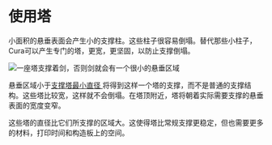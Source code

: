 使用塔
====
小面积的悬垂表面会产生小的支撑柱。这些柱子很容易倒塌。替代那些小柱子，Cura可以产生专门的塔，更宽，更坚固，以防止支撑倒塌。

![一座塔支撑着剑，否则剑就会有一个很小的悬垂区域 ](../images/support_use_towers.svg)

悬垂区域小于[支撑塔最小直径 ](support_minimal_diameter.md) 将得到这样一个塔的支撑，而不是普通的支撑结构。这些塔比较宽，这样就不会倒塌。在塔顶附近，塔将朝着实际需要支撑的悬垂表面的宽度变窄。

这些塔的直径比它们所支撑的区域大。这使得塔比常规支撑更稳定，但也需要更多的材料，打印时间和构造板上的空间。
